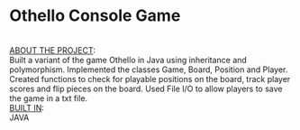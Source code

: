 # Othello Console Game
<br>
<u>ABOUT THE PROJECT</u>: 
<br>
Built a variant of the game Othello in Java using inheritance and polymorphism.
Implemented the classes Game, Board, Position and Player.
Created functions to check for playable positions on the board, track player scores and flip pieces on the board.
Used File I/O to allow players to save the game in a txt file.
<br>
<u>BUILT IN</u>:
<br>
JAVA

